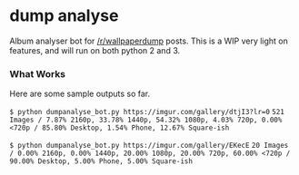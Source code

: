 # dump analyse

Album analyser bot for [/r/wallpaperdump](https://reddit.com/r/wallpaperdump) posts. This is a WIP very light on features, and will run on both python 2 and 3.

### What Works

Here are some sample outputs so far.

`$ python dumpanalyse_bot.py https://imgur.com/gallery/dtjI3?lr=0`
`521 Images / 7.87% 2160p, 33.78% 1440p, 54.32% 1080p, 4.03% 720p, 0.00% <720p / 85.80% Desktop, 1.54% Phone, 12.67% Square-ish`

`$ python dumpanalyse_bot.py https://imgur.com/gallery/EKecE`
`20 Images / 0.00% 2160p, 0.00% 1440p, 20.00% 1080p, 20.00% 720p, 60.00% <720p / 90.00% Desktop, 5.00% Phone, 5.00% Square-ish`
